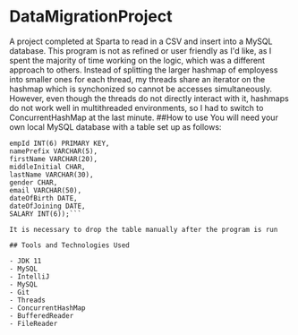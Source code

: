 # DataMigrationProject
A project completed at Sparta to read in a CSV and insert into a MySQL database.
This program is not as refined or user friendly as I'd like, as I spent the majority of time working on the logic, which was a different approach to others.
Instead of splitting the larger hashmap of employess into smaller ones for each thread, my threads share an iterator on the hashmap which is synchonized so cannot be accesses simultaneously.
However, even though the threads do not directly interact with it, hashmaps do not work well in multithreaded environments, so I had to switch to ConcurrentHashMap at the last minute.
##How to use
You will need your own local MySQL database with a table set up as follows:
```CREATE TABLE Employees (
empId INT(6) PRIMARY KEY,
namePrefix VARCHAR(5),
firstName VARCHAR(20),
middleInitial CHAR,
lastName VARCHAR(30),
gender CHAR,
email VARCHAR(50),
dateOfBirth DATE,
dateOfJoining DATE,
SALARY INT(6));```

It is necessary to drop the table manually after the program is run

## Tools and Technologies Used

- JDK 11
- MySQL
- IntelliJ
- MySQL 
- Git
- Threads
- ConcurrentHashMap
- BufferedReader
- FileReader
